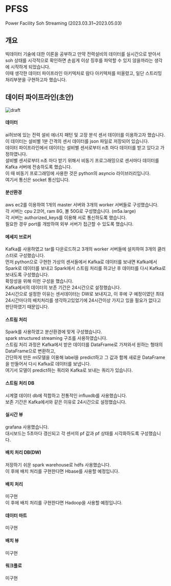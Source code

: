 # PFSS
Power Facility Soh Streaming  (2023.03.31~2023.05.03)

## 개요
빅데이터 기술에 대한 이론을 공부하고 만약 전력설비의 데이터를 실시간으로 받아서 soh 상태를 시각적으로 확인하면 손쉽게 이상 징후를 파악할 수 있지 않을까라는 생각에 시작하게 되었습니다.
<br>
이때 생각한 데이터 파이프라인 아키텍처로 람다 아키텍처를 떠올렸고, 일단 스트리밍 처리부분을 구현하고자 했습니다.

## 데이터 파이프라인(초안)
![draft](https://user-images.githubusercontent.com/97713997/229030147-74484849-311f-459c-bb73-ce670a166a52.PNG)

#### 데이터
ai허브에 있는 전력 설비 에너지 패턴 및 고장 분석 센서 데이터를 이용하고자 했습니다.
<br>
이 데이터는 설비별 1분 간격의 센서 데이터를 json 파일로 저장되어 있습니다.
<br>
데이터 파이프라인에서 데이터는 설비별 센서로부터 n초 마다 데이터를 받고 있다고 가정하였니다.
<br>
설비별 센서로부터 n초 마다 받기 위해서 비동기 프로그래밍으로 센서마다 데이터를 Kafka 서버에 전송하도록 했습니다.
<br>
이 때 비동기 프로그래밍에 사용한 것은 python의 asyncio 라이브러리입니다.
<br>
여기서 통신은 socket 통신입니다.
#### 분산환경
aws ec2를 이용하여 1개의 master 서버와 3개의 worker 서버들로 구성했습니다.
<br>
각 서버는 cpu 2코어, ram 8G, 볼 50G로 구성했습니다. (m5a.large)
<br>
각 서버는 authorized_keys를 이용해 서로 통신하도록 했습니다.
<br>
필요한 경우 port를 개방하여 외부 서버가 접근할 수 있도록 했습니다.
#### 메세지 브로커
Kafka를 사용하였고 tar를 다운로드하고 3개의 worker 서버들에 설치하여 3개의 클러스터로 구성했습니다.
<br>
먼저 python으로 구현한 가상의 센서들에서 Kafka로 데이터를 보내면 Kafka에서 Spark로 데이터를 보내고 Spark에서 스트림 처리를 하고난 후 데이터를 다시 Kafka로 보내도록 구성했습니다.
<br>
확장성을 위해 이런 구성을 했습니다.
<br>
Kafka에서의 데이터의 보존 기간은 24시간으로 설정했습니다.
<br>
24시간으로 설정한 이유는 센서데이터는 DW로 보내지고, 이 후에 구 예정이였던 최대 24시간마다의 배치처리를 생각하고있었기에 24시간이상 가지고 있을 필요가 없다고 판단하였기 때문입니다.
#### 스트림 처리
Spark를 사용하였고 분산환경에 맞게 구성했습니다.
<br>
spark structured streaming 구조를 사용하였습니다.
<br>
스트림 처리 과정은 Kafka에서 받은 데이터를 DataFrame로 가져와서 원하는 형태의 DataFrame으로 변환하고,
<br>
간단하게 만든 ml모델을 이용해 label을 predict하고 그 값과 함께 새로운 DataFrame을 만들어서 다시 Kafka로 데이터를 보냅니다.
<br>
여기서 모델이 predict하는 쿼리와 Kafka로 보내는 쿼리가 있습니다.
#### 스트림 처리 DB
시계열 데이터 db에 적합하고 전통적인 influxdb를 사용했습니다.
<br>
보존 기간은 Kafka에서와 같은 이유로 24시간으로 설정했습니다.
#### 실시간 뷰
grafana 사용했습니다.
<br>
대시보드는 5초마다 갱신되고 각 센서의 pf 값과 pf 상태를 시각화하도록 구성했습니다.
#### 배치 처리 DB(DW)
저장하기 쉬운 spark warehouse로 hdfs 사용했습니다.
<br>
이 후에 배치 처리를 구현한다면 Hbase를 사용할 예정입니다.
#### 배치 처리
미구현
<br>
이 후에 배치 처리를 구현한다면 Hadoop을 사용할 예정입니다.
#### 데이터 마트
미구현
#### 배치 뷰
미구현
#### 워크플로
미구현
